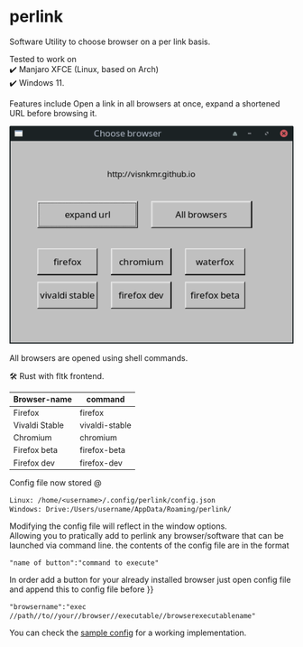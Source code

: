 # perlink

Software Utility to choose browser on a per link basis.  
  
Tested to work on  
✔️ Manjaro XFCE (Linux, based on Arch)  
✔️ Windows 11.
  
  Features include Open a link in all browsers at once, expand a shortened URL before browsing it.
  
![screenshot](https://github.com/visnkmr/perlink/raw/main/perlink_scr.png)
  
All browsers are opened using shell commands.  
  
🛠️ Rust with fltk frontend.

|Browser-name| command|
|-|-|
|Firefox| firefox|
|Vivaldi Stable | vivaldi-stable|
|Chromium| chromium|
|Firefox beta|firefox-beta|
|Firefox dev|firefox-dev|

Config file now stored @ 
```
Linux: /home/<username>/.config/perlink/config.json  
Windows: Drive:/Users/username/AppData/Roaming/perlink/
```  
  
Modifying the config file will reflect in the window options.  
Allowing you to pratically add to perlink any browser/software that can be launched via command line.
the contents of the config file are in the format 
```
"name of button":"command to execute"
```

In order add a button for your already installed browser just open config file and append this to config file before }}
```
"browsername":"exec //path//to//your//browser//executable//browserexecutablename"
```
You can check the [sample config](https://github.com/visnkmr/perlink/blob/main/sample-config.json) for a working implementation.

